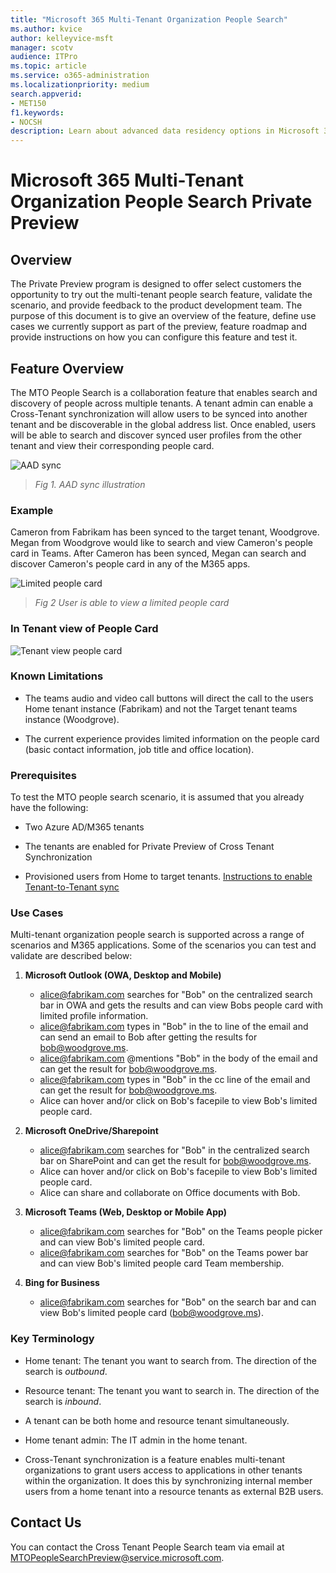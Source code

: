 ```yaml
---
title: "Microsoft 365 Multi-Tenant Organization People Search"
ms.author: kvice
author: kelleyvice-msft
manager: scotv
audience: ITPro
ms.topic: article
ms.service: o365-administration
ms.localizationpriority: medium
search.appverid:
- MET150
f1.keywords:
- NOCSH
description: Learn about advanced data residency options in Microsoft 365.
---
```


# Microsoft 365 Multi-Tenant Organization People Search Private Preview

## Overview

The Private Preview program is designed to offer select customers the opportunity to try out the multi-tenant people search feature, validate the scenario, and provide feedback to the product development team. The purpose of this document is to give an overview of the feature, define use cases we currently support as part of the preview, feature roadmap and provide instructions on how you can configure this feature and test it.

## Feature Overview

The MTO People Search is a collaboration feature that enables search and discovery of people across multiple tenants. A tenant admin can enable a Cross-Tenant synchronization will allow users to be synced into another tenant and be discoverable in the global address list. Once enabled, users will be able to search and discover synced user profiles from the other tenant and view their corresponding people card.

![AAD sync](../media/mt-people-search/aad-sync.png)

> *Fig 1. AAD sync illustration*

### Example

Cameron from Fabrikam has been synced to the target tenant, Woodgrove. Megan from Woodgrove would like to search and view Cameron's people card in Teams. After Cameron has been synced, Megan can search and discover Cameron's people card in any of the M365 apps.

![Limited people card](../media/mt-people-search/limited-people-card.png)

> *Fig 2 User is able to view a limited people card*

### In Tenant view of People Card

![Tenant view people card](../media/mt-people-search/tenant-view-people-card.png)

### Known Limitations

- The teams audio and video call buttons will direct the call to the users Home tenant instance (Fabrikam) and not the Target tenant teams instance (Woodgrove).

- The current experience provides limited information on the people card (basic contact information, job title and office location).

### Prerequisites

To test the MTO people search scenario, it is assumed that you already have the following:

- Two Azure AD/M365 tenants

- The tenants are enabled for Private Preview of Cross Tenant Synchronization

- Provisioned users from Home to target tenants. [Instructions to enable Tenant-to-Tenant sync](https://github.com/ArvindHarinder1/CrossTenantSynchronization/blob/main/CrossTenantSynchronization.md)

### Use Cases

Multi-tenant organization people search is supported across a range of scenarios and M365 applications. Some of the scenarios you can test and validate are described below:

1. **Microsoft Outlook (OWA, Desktop and Mobile)**

   - <alice@fabrikam.com> searches for "Bob" on the centralized search bar in OWA and gets the results and can view Bobs people card with limited profile information.
   - <alice@fabrikam.com> types in "Bob" in the to line of the email and can send an email to Bob after getting the results for <bob@woodgrove.ms>.
   - <alice@fabrikam.com> \@mentions "Bob" in the body of the email and can get the result for <bob@woodgrove.ms>.
   - <alice@fabrikam.com> types in "Bob" in the cc line of the email and can get the result for <bob@woodgrove.ms>.
   - Alice can hover and/or click on Bob's facepile to view Bob's limited people card.

2. **Microsoft OneDrive/Sharepoint**

   - <alice@fabrikam.com> searches for "Bob" in the centralized search bar on SharePoint and can get the result for <bob@woodgrove.ms>.
   - Alice can hover and/or click on Bob's facepile to view Bob's limited people card.
   - Alice can share and collaborate on Office documents with Bob.

3. **Microsoft Teams (Web, Desktop or Mobile App)**

   - <alice@fabrikam.com> searches for "Bob" on the Teams people picker and can view Bob's limited people card.
   - <alice@fabrikam.com> searches for "Bob" on the Teams power bar and can view Bob's limited people card Team membership.

4. **Bing for Business**

   - <alice@fabrikam.com> searches for "Bob" on the search bar and can view Bob's limited people card (<bob@woodgrove.ms>).

### Key Terminology

- Home tenant: The tenant you want to search from. The direction of the search is *outbound*.

- Resource tenant: The tenant you want to search in. The direction of the search is *inbound*.

- A tenant can be both home and resource tenant simultaneously.

- Home tenant admin: The IT admin in the home tenant.

- Cross-Tenant synchronization is a feature enables multi-tenant organizations to grant users access to applications in other tenants within the organization. It does this by synchronizing internal member users from a home tenant into a resource tenants as external B2B users.

## Contact Us

You can contact the Cross Tenant People Search team via email at [MTOPeopleSearchPreview@service.microsoft.com](mailto:MTOPeopleSearchPreview@service.microsoft.com).
